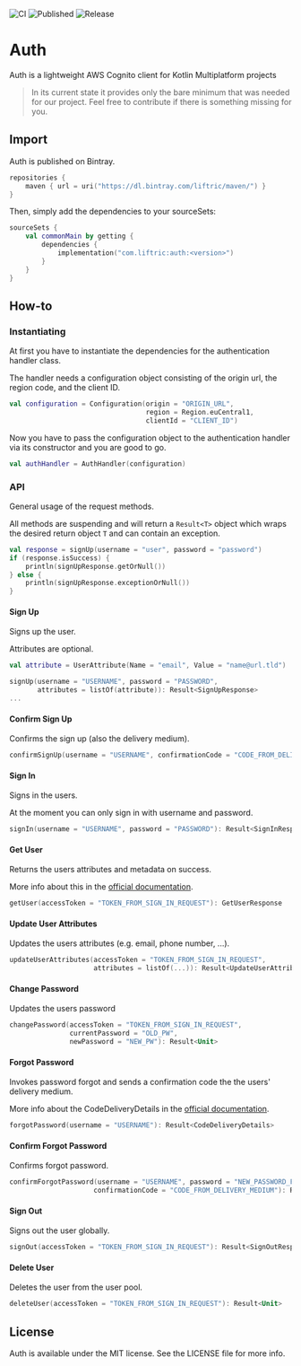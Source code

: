 ![CI](https://github.com/Liftric/auth/workflows/CI/badge.svg) ![Published](https://github.com/Liftric/auth/workflows/Publish%20to%20Bintray/badge.svg) ![Release](https://img.shields.io/github/v/release/liftric/auth?label=release)

# Auth

Auth is a lightweight AWS Cognito client for Kotlin Multiplatform projects

> In its current state it provides only the bare minimum that was needed for our project. Feel free to contribute if there is something missing for you.

## Import

Auth is published on Bintray.

```kotlin
repositories {
    maven { url = uri("https://dl.bintray.com/liftric/maven/") }
}
```

Then, simply add the dependencies to your sourceSets:

```kotlin
sourceSets {
    val commonMain by getting {
        dependencies {
            implementation("com.liftric:auth:<version>")
        }
    }
}
```

## How-to

### Instantiating

At first you have to instantiate the dependencies for the authentication handler class.

The handler needs a configuration object consisting of the origin url, the region code, and the client ID.

```kotlin
val configuration = Configuration(origin = "ORIGIN_URL",  
                                  region = Region.euCentral1,
                                  clientId = "CLIENT_ID") 
```

Now you have to pass the configuration object to the authentication handler via its constructor and you are good to go.

```kotlin
val authHandler = AuthHandler(configuration) 
```

### API

General usage of the request methods.

All methods are suspending and will return a `Result<T>` object which wraps the desired return object `T` and can contain an exception.

```kotlin
val response = signUp(username = "user", password = "password")
if (response.isSuccess) {
    println(signUpResponse.getOrNull())
} else {
    println(signUpResponse.exceptionOrNull())
}
```

#### Sign Up

Signs up the user.

Attributes are optional.

```kotlin
val attribute = UserAttribute(Name = "email", Value = "name@url.tld")

signUp(username = "USERNAME", password = "PASSWORD",
       attributes = listOf(attribute)): Result<SignUpResponse>
...
```

#### Confirm Sign Up

Confirms the sign up (also the delivery medium).

```kotlin
confirmSignUp(username = "USERNAME", confirmationCode = "CODE_FROM_DELIVERY_MEDIUM"): Result<Unit>
```

#### Sign In

Signs in the users.

At the moment you can only sign in with username and password.

```kotlin
signIn(username = "USERNAME", password = "PASSWORD"): Result<SignInResponse>
```

#### Get User

Returns the users attributes and metadata on success.

More info about this in the [official documentation](https://docs.aws.amazon.com/cognito-user-identity-pools/latest/APIReference/API_GetUser.html).

```kotlin
getUser(accessToken = "TOKEN_FROM_SIGN_IN_REQUEST"): GetUserResponse
```

#### Update User Attributes

Updates the users attributes (e.g. email, phone number, ...).

```kotlin
updateUserAttributes(accessToken = "TOKEN_FROM_SIGN_IN_REQUEST",
                     attributes = listOf(...)): Result<UpdateUserAttributesResponse>
```

#### Change Password

Updates the users password 

```kotlin
changePassword(accessToken = "TOKEN_FROM_SIGN_IN_REQUEST",
               currentPassword = "OLD_PW",
               newPassword = "NEW_PW"): Result<Unit>
```

#### Forgot Password

Invokes password forgot and sends a confirmation code the the users' delivery medium.

More info about the CodeDeliveryDetails in the [official documentation](https://docs.aws.amazon.com/cognito-user-identity-pools/latest/APIReference/API_CodeDeliveryDetailsType.html).

```kotlin
forgotPassword(username = "USERNAME"): Result<CodeDeliveryDetails>
```

#### Confirm Forgot Password

Confirms forgot password.

```kotlin
confirmForgotPassword(username = "USERNAME", password = "NEW_PASSWORD_FROM_DELIVERY_MEDIUM",
                     confirmationCode = "CODE_FROM_DELIVERY_MEDIUM"): Result<Unit>
```

#### Sign Out

Signs out the user globally.

```kotlin
signOut(accessToken = "TOKEN_FROM_SIGN_IN_REQUEST"): Result<SignOutResponse>
```

#### Delete User

Deletes the user from the user pool.

```kotlin
deleteUser(accessToken = "TOKEN_FROM_SIGN_IN_REQUEST"): Result<Unit>
```

## License

Auth is available under the MIT license. See the LICENSE file for more info.
